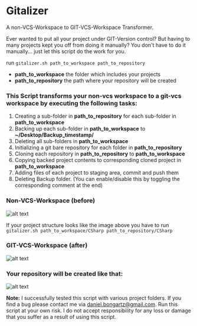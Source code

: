 Gitalizer
=========

A non-VCS-Workspace to GIT-VCS-Workspace Transformer.   

Ever wanted to put all your project under GIT-Version control?
But having to many projects kept you off from doing it manually?
You don't have to do it manually... just let this script do the work for you. 

run `gitalizer.sh path_to_workspace path_to_repository`

- **path_to_workspace** the folder which includes your projects
- **path_to_repository** the path where your repository will be created

### This Script transforms your non-vcs workspace to a git-vcs workspace by executing the following tasks:
  
1. Creating a sub-folder in **path_to_repository** for each sub-folder in **path_to_workspace**
2. Backing up each sub-folder in **path_to_workspace** to **~/Desktop/Backup_timestamp/**
3. Deleting all sub-folders in **path_to_workspace**
4. Initializing a git bare repository for each folder in **path_to_repository**
5. Cloning each repository in **path_to_repository** to **path_to_workspace**
6. Copying backed project contents to corresponding cloned project in **path_to_workspace**
7. Adding files of each project to staging area, commit and push them
8. Deleting Backup folder. (You can enable/disable this by toggling the corresponding comment at the end)

### Non-VCS-Workspace (before)
![alt text](https://raw.github.com/dbon/gitalizer/master/non-vcs.png "Non-VCS Workspace")

If your project structure looks like the image above you have to run `gitalizer.sh path_to_workspace/CSharp path_to_repository/CSharp`

### GIT-VCS-Workspace (after)
![alt text](https://raw.github.com/dbon/gitalizer/master/git-vcs.png "GIT-VCS Workspace")

### Your repository will be created like that:
![alt text](https://raw.github.com/dbon/gitalizer/master/repo.png "Repository")

**Note:** I successfully tested this script with various project folders. If you find a bug please contact me via daniel.bongartz@gmail.com. Run this script at your own risk. I do not accept responsibility for any loss or damage that you suffer as a result of using this script.